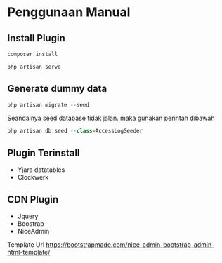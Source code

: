 # Penggunaan Manual

## Install Plugin
```php
composer install
```
```php
php artisan serve
```

## Generate dummy data
```php
php artisan migrate --seed
```
Seandainya seed database tidak jalan. maka gunakan perintah dibawah
```php
php artisan db:seed --class=AccessLogSeeder
```

## Plugin Terinstall

- Yjara datatables
- Clockwerk

## CDN Plugin

- Jquery
- Boostrap
- NiceAdmin

Template Url
https://bootstrapmade.com/nice-admin-bootstrap-admin-html-template/



